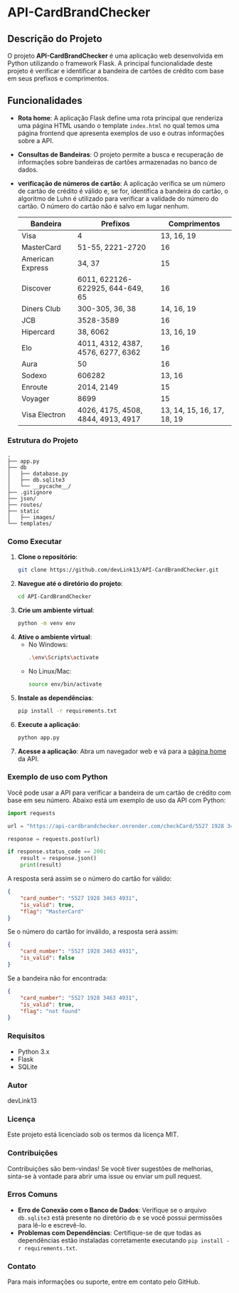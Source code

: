 # API-CardBrandChecker

## Descrição do Projeto

O projeto **API-CardBrandChecker** é uma aplicação web desenvolvida em Python utilizando o framework Flask. A principal funcionalidade deste projeto é verificar e identificar a bandeira de cartões de crédito com base em seus prefixos e comprimentos.

## Funcionalidades

- **Rota home**: A aplicação Flask define uma rota principal que renderiza uma página HTML usando o template `index.html` no qual temos uma página frontend que apresenta exemplos de uso e outras informações sobre a API.
- **Consultas de Bandeiras**: O projeto permite a busca e recuperação de informações sobre bandeiras de cartões armazenadas no banco de dados.
- **verificação de números de cartão**: A aplicação verifica se um número de cartão de crédito é válido e, se for, identifica a bandeira do cartão, o algoritmo de Luhn é utilizado para verificar a validade do número do cartão. O número do cartão não é salvo em lugar nenhum.


    | Bandeira         | Prefixos                                                                 | Comprimentos                  |
    |------------------|--------------------------------------------------------------------------|-------------------------------|
    | Visa             | 4                                                                        | 13, 16, 19                    |
    | MasterCard       | 51-55, 2221-2720                                                         | 16                            |
    | American Express | 34, 37                                                                   | 15                            |
    | Discover         | 6011, 622126-622925, 644-649, 65                                         | 16                            |
    | Diners Club      | 300-305, 36, 38                                                          | 14, 16, 19                    |
    | JCB              | 3528-3589                                                                | 16                            |
    | Hipercard        | 38, 6062                                                                 | 13, 16, 19                    |
    | Elo              | 4011, 4312, 4387, 4576, 6277, 6362                                       | 16                            |
    | Aura             | 50                                                                       | 16                            |
    | Sodexo           | 606282                                                                   | 13, 16                        |
    | Enroute          | 2014, 2149                                                               | 15                            |
    | Voyager          | 8699                                                                     | 15                            |
    | Visa Electron    | 4026, 4175, 4508, 4844, 4913, 4917                                       | 13, 14, 15, 16, 17, 18, 19    |


### Estrutura do Projeto

```
.
├── app.py
├── db
│   ├── database.py
│   ├── db.sqlite3
│   └── __pycache__/
├── .gitignore
├── json/
├── routes/
├── static
│   ├── images/
└── templates/
```

### Como Executar

1. **Clone o repositório**:
    ```bash
    git clone https://github.com/devLink13/API-CardBrandChecker.git
    ```
2. **Navegue até o diretório do projeto**:
    ```bash
    cd API-CardBrandChecker
    ```
3. **Crie um ambiente virtual**:
    ```bash
    python -m venv env
    ```
4. **Ative o ambiente virtual**:
    - No Windows:
      ```bash
      .\env\Scripts\activate
      ```
    - No Linux/Mac:
      ```bash
      source env/bin/activate
      ```
5. **Instale as dependências**:
    ```bash
    pip install -r requirements.txt
    ```
6. **Execute a aplicação**:
    ```bash
    python app.py
    ```
7. **Acesse a aplicação**: Abra um navegador web e vá para a [página home](https://api-cardbrandchecker.onrender.com/) da API.

### Exemplo de uso com Python

Você pode usar a API para verificar a bandeira de um cartão de crédito com base em seu número. Abaixo está um exemplo de uso da API com Python:
```python
import requests

url = "https://api-cardbrandchecker.onrender.com/checkCard/5527 1928 3463 4931"

response = requests.post(url)

if response.status_code == 200:
    result = response.json()
    print(result)
```
A resposta será assim se o número do cartão for válido:
```json
{
    "card_number": "5527 1928 3463 4931",
    "is_valid": true,
    "flag": "MasterCard"
}
```

Se o número do cartão for inválido, a resposta será assim:
```json
{
    "card_number": "5527 1928 3463 4931",
    "is_valid": false
}
```
Se a bandeira não for encontrada:
```json
{
    "card_number": "5527 1928 3463 4931",
    "is_valid": true,
    "flag": "not found"
}
```



### Requisitos

- Python 3.x
- Flask
- SQLite

### Autor

devLink13

### Licença

Este projeto está licenciado sob os termos da licença MIT.

### Contribuições

Contribuições são bem-vindas! Se você tiver sugestões de melhorias, sinta-se à vontade para abrir uma issue ou enviar um pull request.

### Erros Comuns

- **Erro de Conexão com o Banco de Dados**: Verifique se o arquivo `db.sqlite3` está presente no diretório `db` e se você possui permissões para lê-lo e escrevê-lo.
- **Problemas com Dependências**: Certifique-se de que todas as dependências estão instaladas corretamente executando `pip install -r requirements.txt`.

### Contato

Para mais informações ou suporte, entre em contato pelo GitHub.